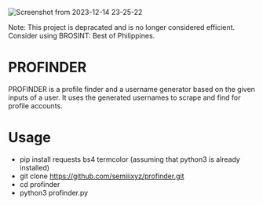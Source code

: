 ![Screenshot from 2023-12-14 23-25-22](https://github.com/semiiixyz/profinder/assets/125569648/b1f1bb15-6ff0-4984-a641-7d140c817078)

Note: This project is depracated and is no longer considered efficient. Consider using BROSINT: Best of Philippines.

# PROFINDER
PROFINDER is a profile finder and a username generator based on the given inputs of a user. It uses the generated usernames to scrape and find for profile accounts.

# Usage
* pip install requests bs4 termcolor (assuming that python3 is already installed)
* git clone https://github.com/semiiixyz/profinder.git
* cd profinder
* python3 profinder.py
